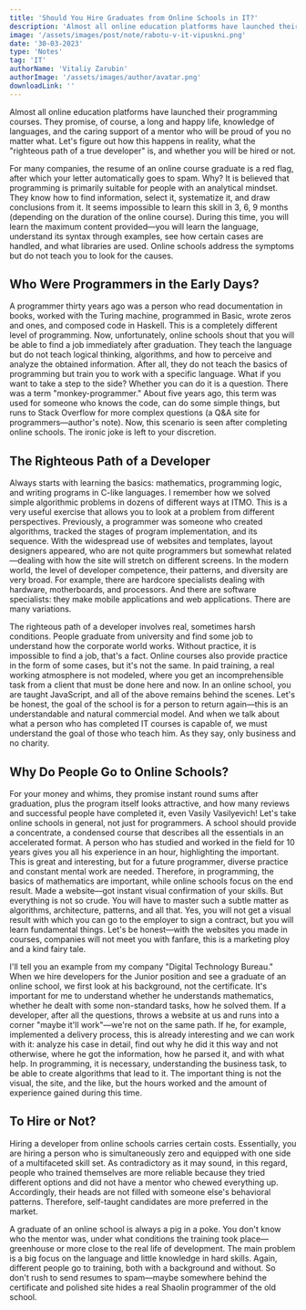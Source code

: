 ```yaml
---
title: 'Should You Hire Graduates from Online Schools in IT?'
description: 'Almost all online education platforms have launched their programming courses. They promise, of course, a long and happy life, knowledge of languages, and the caring support of a mentor who will be proud of you no matter what. Let''s figure out how this happens in reality, what the "righteous path of a true developer" is, and whether you will be hired or not.'
image: '/assets/images/post/note/rabotu-v-it-vipuskni.png'
date: '30-03-2023'
type: 'Notes'
tag: 'IT'
authorName: 'Vitaliy Zarubin'
authorImage: '/assets/images/author/avatar.png'
downloadLink: ''
---
```


Almost all online education platforms have launched their programming courses. They promise, of course, a long and happy life, knowledge of languages, and the caring support of a mentor who will be proud of you no matter what. Let's figure out how this happens in reality, what the "righteous path of a true developer" is, and whether you will be hired or not.

For many companies, the resume of an online course graduate is a red flag, after which your letter automatically goes to spam. Why? It is believed that programming is primarily suitable for people with an analytical mindset. They know how to find information, select it, systematize it, and draw conclusions from it. It seems impossible to learn this skill in 3, 6, 9 months (depending on the duration of the online course). During this time, you will learn the maximum content provided—you will learn the language, understand its syntax through examples, see how certain cases are handled, and what libraries are used. Online schools address the symptoms but do not teach you to look for the causes.

## Who Were Programmers in the Early Days?

A programmer thirty years ago was a person who read documentation in books, worked with the Turing machine, programmed in Basic, wrote zeros and ones, and composed code in Haskell. This is a completely different level of programming. Now, unfortunately, online schools shout that you will be able to find a job immediately after graduation. They teach the language but do not teach logical thinking, algorithms, and how to perceive and analyze the obtained information. After all, they do not teach the basics of programming but train you to work with a specific language. What if you want to take a step to the side? Whether you can do it is a question. There was a term "monkey-programmer." About five years ago, this term was used for someone who knows the code, can do some simple things, but runs to Stack Overflow for more complex questions (a Q&A site for programmers—author's note). Now, this scenario is seen after completing online schools. The ironic joke is left to your discretion.

## The Righteous Path of a Developer

Always starts with learning the basics: mathematics, programming logic, and writing programs in C-like languages. I remember how we solved simple algorithmic problems in dozens of different ways at ITMO. This is a very useful exercise that allows you to look at a problem from different perspectives. Previously, a programmer was someone who created algorithms, tracked the stages of program implementation, and its sequence. With the widespread use of websites and templates, layout designers appeared, who are not quite programmers but somewhat related—dealing with how the site will stretch on different screens. In the modern world, the level of developer competence, their patterns, and diversity are very broad. For example, there are hardcore specialists dealing with hardware, motherboards, and processors. And there are software specialists: they make mobile applications and web applications. There are many variations.

The righteous path of a developer involves real, sometimes harsh conditions. People graduate from university and find some job to understand how the corporate world works. Without practice, it is impossible to find a job, that's a fact. Online courses also provide practice in the form of some cases, but it's not the same. In paid training, a real working atmosphere is not modeled, where you get an incomprehensible task from a client that must be done here and now. In an online school, you are taught JavaScript, and all of the above remains behind the scenes. Let's be honest, the goal of the school is for a person to return again—this is an understandable and natural commercial model. And when we talk about what a person who has completed IT courses is capable of, we must understand the goal of those who teach him. As they say, only business and no charity.

## Why Do People Go to Online Schools?

For your money and whims, they promise instant round sums after graduation, plus the program itself looks attractive, and how many reviews and successful people have completed it, even Vasily Vasilyevich! Let's take online schools in general, not just for programmers. A school should provide a concentrate, a condensed course that describes all the essentials in an accelerated format. A person who has studied and worked in the field for 10 years gives you all his experience in an hour, highlighting the important. This is great and interesting, but for a future programmer, diverse practice and constant mental work are needed. Therefore, in programming, the basics of mathematics are important, while online schools focus on the end result. Made a website—got instant visual confirmation of your skills. But everything is not so crude. You will have to master such a subtle matter as algorithms, architecture, patterns, and all that. Yes, you will not get a visual result with which you can go to the employer to sign a contract, but you will learn fundamental things. Let's be honest—with the websites you made in courses, companies will not meet you with fanfare, this is a marketing ploy and a kind fairy tale.

I'll tell you an example from my company "Digital Technology Bureau." When we hire developers for the Junior position and see a graduate of an online school, we first look at his background, not the certificate. It's important for me to understand whether he understands mathematics, whether he dealt with some non-standard tasks, how he solved them. If a developer, after all the questions, throws a website at us and runs into a corner "maybe it'll work"—we're not on the same path. If he, for example, implemented a delivery process, this is already interesting and we can work with it: analyze his case in detail, find out why he did it this way and not otherwise, where he got the information, how he parsed it, and with what help. In programming, it is necessary, understanding the business task, to be able to create algorithms that lead to it. The important thing is not the visual, the site, and the like, but the hours worked and the amount of experience gained during this time.

## To Hire or Not?

Hiring a developer from online schools carries certain costs. Essentially, you are hiring a person who is simultaneously zero and equipped with one side of a multifaceted skill set. As contradictory as it may sound, in this regard, people who trained themselves are more reliable because they tried different options and did not have a mentor who chewed everything up. Accordingly, their heads are not filled with someone else's behavioral patterns. Therefore, self-taught candidates are more preferred in the market.

A graduate of an online school is always a pig in a poke. You don't know who the mentor was, under what conditions the training took place—greenhouse or more close to the real life of development. The main problem is a big focus on the language and little knowledge in hard skills. Again, different people go to training, both with a background and without. So don't rush to send resumes to spam—maybe somewhere behind the certificate and polished site hides a real Shaolin programmer of the old school.
